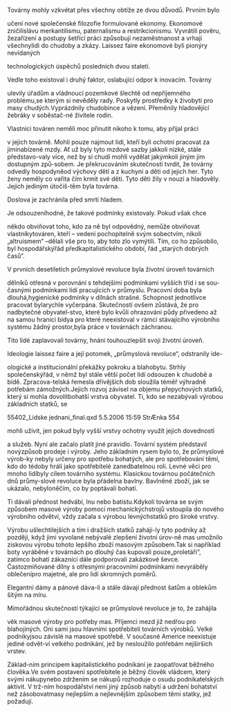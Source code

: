 
Továrny mohly vzkvétat přes všechny obtíže ze dvou důvodů. Prvním bylo

učení nové společenské filozofie formulované ekonomy. Ekonomové zničilislávu merkantilismu, paternalismu a restrikcionismu. Vyvrátili pověru, žezařízení a postupy šetřící práci způsobují nezaměstnanost a vrhají všechnylidi do chudoby a zkázy. Laissez faire ekonomové byli pionýry nevídaných

technologických úspěchů posledních dvou staletí.

Vedle toho existoval i druhý faktor, oslabující odpor k inovacím. Továrny

ulevily úřadům a vládnoucí pozemkové šlechtě od nepříjemného problému,se kterým si nevěděly rady. Poskytly prostředky k živobytí pro masy chudých.Vyprázdnily chudobince a vězení. Přeměnily hladovějící žebráky v soběstač-né živitele rodin.

Vlastníci továren neměli moc přinutit nikoho k tomu, aby přijal práci

v jejich továrně. Mohli pouze najmout lidi, kteří byli ochotni pracovat za jiminabízené mzdy. Ať už byly tyto mzdové sazby jakkoli nízké, stále představo-valy více, než by si chudí mohli vydělat jakýmkoli jiným jim dostupným způ-sobem. Je překrucováním skutečnosti tvrdit, že továrny odvedly hospodyněod výchovy dětí a z kuchyní a děti od jejich her. Tyto ženy neměly co vařita čím krmit své děti. Tyto děti žily v nouzi a hladověly. Jejich jediným útočiš-těm byla továrna.

Doslova je zachránila před smrtí hladem.

Je odsouzeníhodné, že takové podmínky existovaly. Pokud však chce

někdo obviňovat toho, kdo za ně byl odpovědný, nemůže obviňovat vlastníkytováren, kteří – vedeni pochopitelně svým sobectvím, nikoli „altruismem“ –dělali vše pro to, aby toto zlo vymýtili. Tím, co ho způsobilo, byl hospodářskýřád předkapitalistického období, řád „starých dobrých časů“.

V prvních desetiletích průmyslové revoluce byla životní úroveň továrních

dělníků otřesná v porovnání s tehdejšími podmínkami vyšších tříd i se sou-časnými podmínkami lidí pracujících v průmyslu. Pracovní doba byla dlouhá,hygienické podmínky v dílnách strašné. Schopnost jednotlivce pracovat bylarychle vyčerpána. Skutečností ovšem zůstává, že pro nadbytečné obyvatel-stvo, které bylo kvůli ohrazování půdy přivedeno až na samou hranici bídya pro které neexistoval v rámci stávajícího výrobního systému žádný prostor,byla práce v továrnách záchranou.

Tito lidé zaplavovali továrny, hnáni touhouzlepšit svoji životní úroveň.

Ideologie laissez faire a její potomek, „průmyslová revoluce“, odstranily ide-

ologické a institucionální překážky pokroku a blahobytu. Strhly společenskýřád, v němž byl stále větší počet lidí odsouzen k chudobě a bídě. Zpracova-telská řemesla dřívějších dob sloužila téměř výhradně potřebám zámožných.Jejich rozvoj závisel na objemu přepychových statků, který si mohla dovolitbohatší vrstva obyvatel. Ti, kdo se nezabývali výrobou základních statků, se

55402_Lidske jednani_final.qxd 5.5.2006 15:59 StrÆnka 554

mohli uživit, jen pokud byly vyšší vrstvy ochotny využít jejich dovedností

a služeb. Nyní ale začalo platit jiné pravidlo. Tovární systém představil novýzpůsob prodeje i výroby. Jeho základním rysem bylo to, že průmyslové výrob-ky nebyly určeny pro spotřebu bohatých, ale pro spotřebování těmi, kdo do tédoby hráli jako spotřebitelé zanedbatelnou roli. Levné věci pro mnoho lidíbyly cílem továrního systému. Klasickou továrnou počátečních dnů průmy-slové revoluce byla přádelna bavlny. Bavlněné zboží, jak se ukázalo, nebyloněčím, co by poptávali bohatí.

Ti dávali přednost hedvábí, lnu nebo batistu.Kdykoli továrna se svým způsobem masové výroby pomocí mechanickýchstrojů vstoupila do nového výrobního odvětví, vždy začala s výrobou levnýchstatků pro široké vrstvy.

Výrobu ušlechtilejších a tím i dražších statků zaháji-ly tyto podniky až později, když jimi vyvolané nebývalé zlepšení životní úrov-ně mas umožnilo ziskovou výrobu tohoto lepšího zboží masovým způsobem.Tak si například boty vyráběné v továrnách po dlouhý čas kupovali pouze„proletáři“, zatímco bohatí zákazníci dále podporovali zakázkové ševce. Častozmiňované dílny s otřesnými pracovními podmínkami nevyráběly oblečenípro majetné, ale pro lidi skromných poměrů.

Elegantní dámy a pánové dáva-li a stále dávají přednost šatům a oblekům šitým na míru.

Mimořádnou skutečností týkající se průmyslové revoluce je to, že zahájila

věk masové výroby pro potřeby mas. Příjemci mezd již nedřou pro blahojiných. Oni sami jsou hlavními spotřebiteli továrních výrobků. Velké podnikyjsou závislé na masové spotřebě. V současné Americe neexistuje jediné odvět-ví velkého podnikání, jež by nesloužilo potřebám nejširších vrstev.

Základ-ním principem kapitalistického podnikání je zaopatřovat běžného člověka.Ve svém postavení spotřebitele je běžný člověk vládcem, který svými nákupynebo zdržením se nákupů rozhoduje o osudu podnikatelských aktivit. V trž-ním hospodářství není jiný způsob nabytí a udržení bohatství než zásobovatmasy nejlepším a nejlevnějším způsobem těmi statky, jež požadují.
